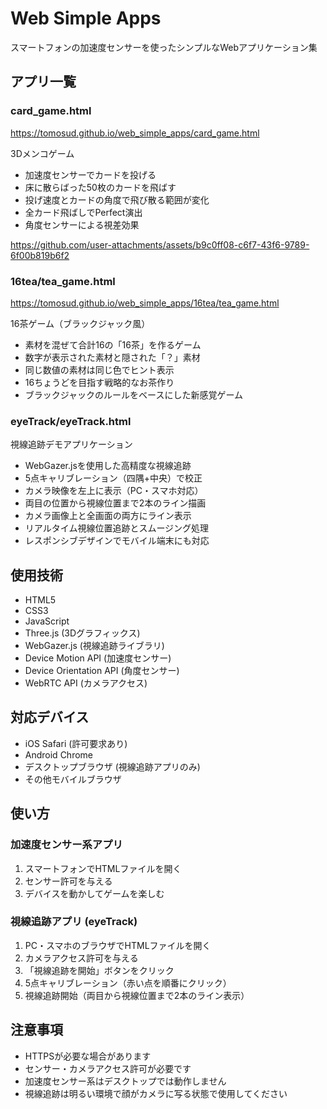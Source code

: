 # Web Simple Apps

スマートフォンの加速度センサーを使ったシンプルなWebアプリケーション集

## アプリ一覧

### card_game.html

https://tomosud.github.io/web_simple_apps/card_game.html

3Dメンコゲーム
- 加速度センサーでカードを投げる
- 床に散らばった50枚のカードを飛ばす
- 投げ速度とカードの角度で飛び散る範囲が変化
- 全カード飛ばしでPerfect演出
- 角度センサーによる視差効果
  
https://github.com/user-attachments/assets/b9c0ff08-c6f7-43f6-9789-6f00b819b6f2

### 16tea/tea_game.html

https://tomosud.github.io/web_simple_apps/16tea/tea_game.html

16茶ゲーム（ブラックジャック風）
- 素材を混ぜて合計16の「16茶」を作るゲーム
- 数字が表示された素材と隠された「？」素材
- 同じ数値の素材は同じ色でヒント表示
- 16ちょうどを目指す戦略的なお茶作り
- ブラックジャックのルールをベースにした新感覚ゲーム

### eyeTrack/eyeTrack.html

視線追跡デモアプリケーション
- WebGazer.jsを使用した高精度な視線追跡
- 5点キャリブレーション（四隅+中央）で校正
- カメラ映像を左上に表示（PC・スマホ対応）
- 両目の位置から視線位置まで2本のライン描画
- カメラ画像上と全画面の両方にライン表示
- リアルタイム視線位置追跡とスムージング処理
- レスポンシブデザインでモバイル端末にも対応

## 使用技術
- HTML5
- CSS3
- JavaScript
- Three.js (3Dグラフィックス)
- WebGazer.js (視線追跡ライブラリ)
- Device Motion API (加速度センサー)
- Device Orientation API (角度センサー)
- WebRTC API (カメラアクセス)

## 対応デバイス
- iOS Safari (許可要求あり)
- Android Chrome
- デスクトップブラウザ (視線追跡アプリのみ)
- その他モバイルブラウザ

## 使い方

### 加速度センサー系アプリ
1. スマートフォンでHTMLファイルを開く
2. センサー許可を与える
3. デバイスを動かしてゲームを楽しむ

### 視線追跡アプリ (eyeTrack)
1. PC・スマホのブラウザでHTMLファイルを開く
2. カメラアクセス許可を与える
3. 「視線追跡を開始」ボタンをクリック
4. 5点キャリブレーション（赤い点を順番にクリック）
5. 視線追跡開始（両目から視線位置まで2本のライン表示）

## 注意事項
- HTTPSが必要な場合があります
- センサー・カメラアクセス許可が必要です
- 加速度センサー系はデスクトップでは動作しません
- 視線追跡は明るい環境で顔がカメラに写る状態で使用してください
